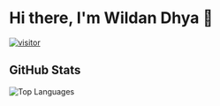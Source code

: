 # Hi there, I'm Wildan Dhya 👋 

[![visitor](https://komarev.com/ghpvc/?username=wildandhya&color=blue&label=visitor)](https://github.com/wildandhya)


## GitHub Stats
![Top Languages](https://github-readme-stats.vercel.app/api/top-langs/?username=wildandhya&layout=compact&theme=dracula)











